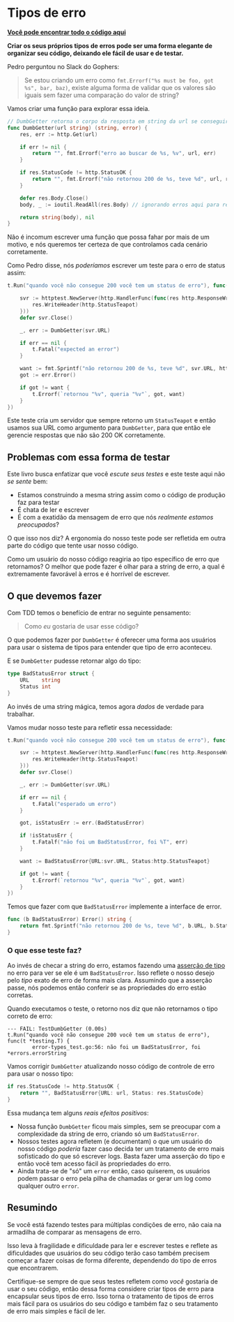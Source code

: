 # Tipos de erro

[**Você pode encontrar todo o código aqui**](https://github.com/quii/learn-go-with-tests/tree/master/q-and-a/error-types)

**Criar os seus próprios tipos de erros pode ser uma forma elegante de organizar seu código, deixando ele fácil de usar e de testar.**

Pedro perguntou no Slack do Gophers:

> Se estou criando um erro como `fmt.Errorf("%s must be foo, got %s", bar, baz)`, existe alguma forma de validar que os valores são iguais sem fazer uma comparação do valor de string?

Vamos criar uma função para explorar essa ideia.

```go
// DumbGetter retorna o corpo da resposta em string da url se conseguir um 200 OK
func DumbGetter(url string) (string, error) {
    res, err := http.Get(url)

    if err != nil {
        return "", fmt.Errorf("erro ao buscar de %s, %v", url, err)
    }

    if res.StatusCode != http.StatusOK {
        return "", fmt.Errorf("não retornou 200 de %s, teve %d", url, res.StatusCode)
    }

    defer res.Body.Close()
    body, _ := ioutil.ReadAll(res.Body) // ignorando erros aqui para resumir

    return string(body), nil
}
```

Não é incomum escrever uma função que possa fahar por mais de um motivo, e nós queremos ter certeza de que controlamos cada cenário corretamente.

Como Pedro disse, nós _poderíamos_ escrever um teste para o erro de status assim:

```go
t.Run("quando você não consegue 200 você tem um status de erro"), func(t *testing.T) {

    svr := httptest.NewServer(http.HandlerFunc(func(res http.ResponseWriter, req *http.Request) {
        res.WriteHeader(http.StatusTeapot)
    }))
    defer svr.Close()

    _, err := DumbGetter(svr.URL)

    if err == nil {
        t.Fatal("expected an error")
    }

    want := fmt.Sprintf("não retornou 200 de %s, teve %d", svr.URL, http.StatusTeapot)
    got := err.Error()

    if got != want {
        t.Errorf(`retornou "%v", queria "%v"`, got, want)
    }
})
```

Este teste cria um servidor que sempre retorno um `StatusTeapot` e então usamos sua URL como argumento para `DumbGetter`, para que então ele gerencie respostas que não são 200 OK corretamente.

## Problemas com essa forma de testar

Este livro busca enfatizar que você _escute seus testes_ e este teste aqui não _se sente_ bem:

* Estamos construindo a mesma string assim como o código de produção faz para testar
* É chata de ler e escrever
* É com a exatidão da mensagem de erro que nós _realmente estamos preocupados_?

O que isso nos diz? A ergonomia do nosso teste pode ser refletida em outra parte do código que tente usar nosso código.

Como um usuário do nosso código reagiria ao tipo específico de erro que retornamos? O melhor que pode fazer é olhar para a string de erro, a qual é extremamente favorável à erros e é horrível de escrever.

## O que devemos fazer

Com TDD temos o benefício de entrar no seguinte pensamento:

> Como _eu_ gostaria de usar esse código?

O que podemos fazer por `DumbGetter` é oferecer uma forma aos usuários para usar o sistema de tipos para entender que tipo de erro aconteceu.

E se `DumbGetter` pudesse retornar algo do tipo:

```go
type BadStatusError struct {
    URL    string
    Status int
}
```

Ao invés de uma string mágica, temos agora _dados_ de verdade para trabalhar.

Vamos mudar nosso teste para refletir essa necessidade:

```go
t.Run("quando você não consegue 200 você tem um status de erro"), func(t *testing.T) {

    svr := httptest.NewServer(http.HandlerFunc(func(res http.ResponseWriter, req *http.Request) {
        res.WriteHeader(http.StatusTeapot)
    }))
    defer svr.Close()

    _, err := DumbGetter(svr.URL)

    if err == nil {
        t.Fatal("esperado um erro")
    }

    got, isStatusErr := err.(BadStatusError)

    if !isStatusErr {
        t.Fatalf("não foi um BadStatusError, foi %T", err)
    }

    want := BadStatusError{URL:svr.URL, Status:http.StatusTeapot}

    if got != want {
        t.Errorf(`retornou "%v", queria "%v"`, got, want)
    }
})
```

Temos que fazer com que `BadStatusError` implemente a interface de error.

```go
func (b BadStatusError) Error() string {
    return fmt.Sprintf("não retornou 200 de %s, teve %d", b.URL, b.StatusTeapot)
}
```

### O que esse teste faz?

Ao invés de checar a string do erro, estamos fazendo uma [asserção de tipo](https://tour.golang.org/methods/15) no erro para ver se ele é um `BadStatusError`. Isso reflete o nosso desejo pelo _tipo_ exato de erro de forma mais clara. Assumindo que a asserção passe, nós podemos então conferir se as propriedades do erro estão corretas.

Quando executamos o teste, o retorno nos diz que não retornamos o tipo correto de erro:

```text
--- FAIL: TestDumbGetter (0.00s)
t.Run("quando você não consegue 200 você tem um status de erro"), func(t *testing.T) {
        error-types_test.go:56: não foi um BadStatusError, foi *errors.errorString
```

Vamos corrigir `DumbGetter` atualizando nosso código de controle de erro para usar o nosso tipo:

```go
if res.StatusCode != http.StatusOK {
    return "", BadStatusError{URL: url, Status: res.StatusCode}
}
```

Essa mudança tem alguns _reais efeitos positivos_:

* Nossa função `DumbGetter` ficou mais simples, sem se preocupar com a complexidade da string de erro, criando só um `BadStatusError`.
* Nossos testes agora refletem \(e documentam\) o que um usuário do nosso código _poderia_ fazer caso decida ter um tratamento de erro mais sofisticado do que só escrever logs. Basta fazer uma asserção do tipo e então você tem acesso fácil às propriedades do erro.
* Ainda trata-se de "só" um `error` então, caso quiserem, os  usuários podem passar o erro pela pilha de chamadas or gerar um log como qualquer outro `error`.

## Resumindo

Se você está fazendo testes para múltiplas condições de erro, não caia na armadilha de comparar as mensagens de erro.

Isso leva à fragilidade e dificuldade para ler e escrever testes e reflete as dificuldades que usuários do seu código terão caso também precisem começar a fazer coisas de forma diferente, dependendo do tipo de erros que encontrarem.

Certifique-se sempre de que seus testes refletem como _você_ gostaria de usar o seu código, então dessa forma considere criar tipos de erro para encapsular seus tipos de erro. Isso torna o tratamento de tipos de erros mais fácil para os usuários do seu código e também faz o seu tratamento de erro mais simples e fácil de ler.

